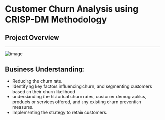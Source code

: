 # Customer Churn Analysis using CRISP-DM Methodology  

## Project Overview 
---
 
![image](https://github.com/Karuna-Nagre22/Data-Science-Project/assets/169028009/0c0c4289-51c2-4ddd-aa0d-e3caeed2a839)

## Business Understanding:

- Reducing the churn rate.
- Identifying key factors influencing churn, and segmenting customers based on their churn likelihood
- understanding the historical churn rates, customer demographics, products or services offered, and any existing churn prevention measures.
- Implementing the strategy to retain customers.
